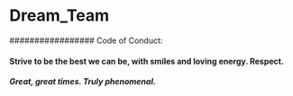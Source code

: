 # Dream_Team
################# Code of Conduct: 

#### Strive to be the best we can be, with smiles and loving energy. Respect. 

##### Great, great times. Truly phenomenal.
